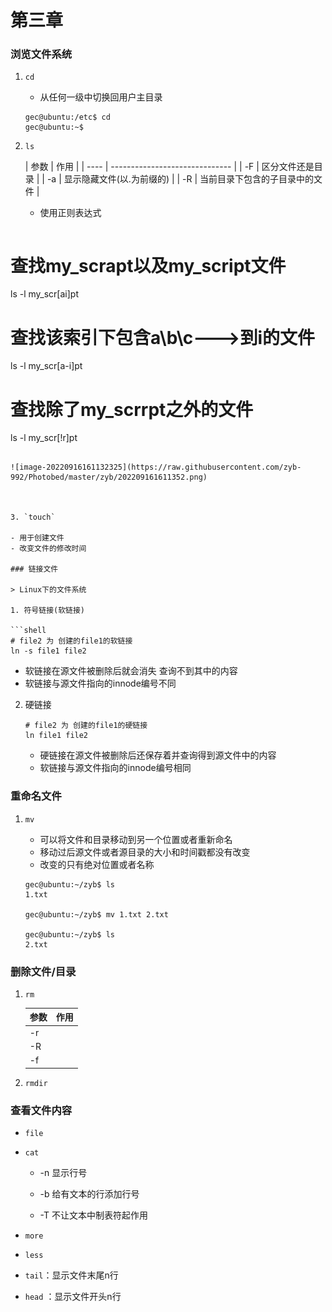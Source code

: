 # 第三章

### 浏览文件系统

1. `cd`

   - 从任何一级中切换回用户主目录

   ```shell
   gec@ubuntu:/etc$ cd 
   gec@ubuntu:~$ 
   ```

   

2. `ls`

   | 参数 | 作用                           |
| ---- | ------------------------------ |
   | -F   | 区分文件还是目录               |
   | -a   | 显示隐藏文件(以.为前缀的)      |
   | -R   | 当前目录下包含的子目录中的文件 |
   
   - 使用正则表达式

   ```shell
# 查找my_scrapt以及my_script文件
   ls -l my_scr[ai]pt
   
   # 查找该索引下包含a\b\c--->到i的文件
   ls -l my_scr[a-i]pt
   
   # 查找除了my_scrrpt之外的文件
   ls -l my_scr[!r]pt
   ```
   
   ![image-20220916161132325](https://raw.githubusercontent.com/zyb-992/Photobed/master/zyb/202209161611352.png)

   

3. `touch`

   - 用于创建文件
   - 改变文件的修改时间

### 链接文件

> Linux下的文件系统

1. 符号链接(软链接)

   ```shell
   # file2 为 创建的file1的软链接
   ln -s file1 file2
   ```

   - 软链接在源文件被删除后就会消失 查询不到其中的内容
   - 软链接与源文件指向的innode编号不同

2. 硬链接

   ```shell
   # file2 为 创建的file1的硬链接
   ln file1 file2
   ```

   - 硬链接在源文件被删除后还保存着并查询得到源文件中的内容 
   - 软链接与源文件指向的innode编号相同

### 重命名文件

1. `mv`

   - 可以将文件和目录移动到另一个位置或者重新命名
   - 移动过后源文件或者源目录的大小和时间戳都没有改变 
   - 改变的只有绝对位置或者名称

   ```shell
   gec@ubuntu:~/zyb$ ls
   1.txt
   
   gec@ubuntu:~/zyb$ mv 1.txt 2.txt
   
   gec@ubuntu:~/zyb$ ls
   2.txt
   ```

   

### 删除文件/目录

1. `rm`

   | 参数 | 作用 |
   | ---- | ---- |
   | -r   |      |
   | -R   |      |
   | -f   |      |

   

2. `rmdir`

   

### 查看文件内容

- `file`

- `cat`

  - -n  显示行号

  - -b  给有文本的行添加行号

  - -T  不让文本中制表符起作用

- `more`

- `less`

- `tail`：显示文件末尾n行

- `head` ：显示文件开头n行